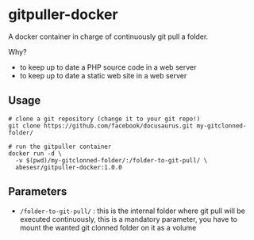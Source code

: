 # gitpuller-docker

A docker container in charge of continuously git pull a folder.

Why?

- to keep up to date a PHP source code in a web server
- to keep up to date a static web site in a web server


## Usage

```
# clone a git repository (change it to your git repo!)
git clone https://github.com/facebook/docusaurus.git my-gitclonned-folder/

# run the gitpuller container
docker run -d \
  -v $(pwd)/my-gitclonned-folder/:/folder-to-git-pull/ \
  abesesr/gitpuller-docker:1.0.0
```

## Parameters

- `/folder-to-git-pull/` : this is the internal folder where git pull will be executed continuously, this is a mandatory parameter, you have to mount the wanted git clonned folder on it as a volume
